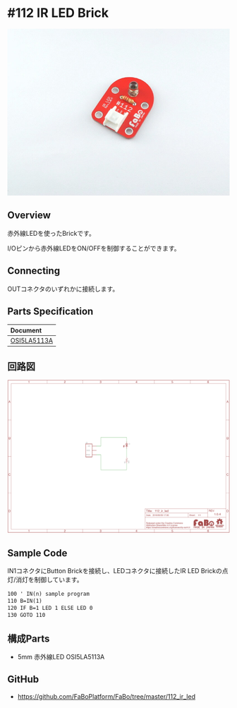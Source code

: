# #112 IR LED Brick

![](../img/100_analog/product/112.jpg)
<!--COLORME-->

## Overview
赤外線LEDを使ったBrickです。

I/Oピンから赤外線LEDをON/OFFを制御することができます。

## Connecting

OUTコネクタのいずれかに接続します。

## Parts Specification
| Document |
|:--|
| [OSI5LA5113A](http://akizukidenshi.com/catalog/g/gI-04311/) |

## 回路図
![](../img/100_analog/schematic/112_ir_led.png)

## Sample Code

IN1コネクタにButton Brickを接続し、LEDコネクタに接続したIR LED Brickの点灯/消灯を制御しています。
```
100 ' IN(n) sample program
110 B=IN(1)
120 IF B=1 LED 1 ELSE LED 0
130 GOTO 110
```
## 構成Parts
- 5mm 赤外線LED OSI5LA5113A

## GitHub
- https://github.com/FaBoPlatform/FaBo/tree/master/112_ir_led
